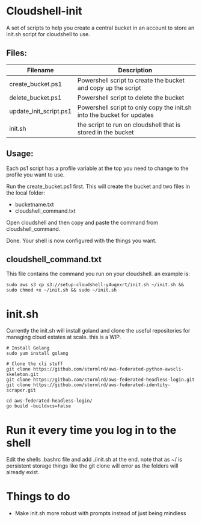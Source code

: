# Cloudshell-init
A set of scripts to help you create a central bucket in an account to store an init.sh script for cloudshell to use.

## Files:
| Filename | Description |
|----------|-------------|
| create_bucket.ps1 | Powershell script to create the bucket and copy up the script |
| delete_bucket.ps1 | Powershell script to delete the bucket |
| update_init_script.ps1 | Powershell script to only copy the init.sh into the bucket for updates |
| init.sh | the script to run on cloudshell that is stored in the bucket |


## Usage:

Each ps1 script has a profile variable at the top you need to change to the profile you want to use.

Run the create_bucket.ps1 first.
This will create the bucket and two files in the local folder:
- bucketname.txt
- cloudshell_command.txt

Open cloudshell and then copy and paste the command from cloudshell_command.

Done. Your shell is now configured with the things you want.

## cloudshell_command.txt
This file contains the command you run on your cloudshell.
an example is:
```
sudo aws s3 cp s3://setup-cloudshell-y4uqexrt/init.sh ~/init.sh && sudo chmod +x ~/init.sh && sudo ~/init.sh
```
# init.sh

Currently the init.sh will install goland and clone the useful repositories for managing cloud estates at scale. this is a WIP.
```
# Install Golang
sudo yum install golang

# Clone the cli stuff
git clone https://github.com/stormlrd/aws-federated-python-awscli-skeleton.git
git clone https://github.com/stormlrd/aws-federated-headless-login.git
git clone https://github.com/stormlrd/aws-federated-identity-scraper.git

cd aws-federated-headless-login/
go build -buildvcs=false
```

# Run it every time you log in to the shell
Edit the shells .bashrc file and add ./init.sh at the end.
note that as ~/ is persistent storage things like the git clone will error as the folders will already exist.

# Things to do
- Make init.sh more robust with prompts instead of just being mindless
